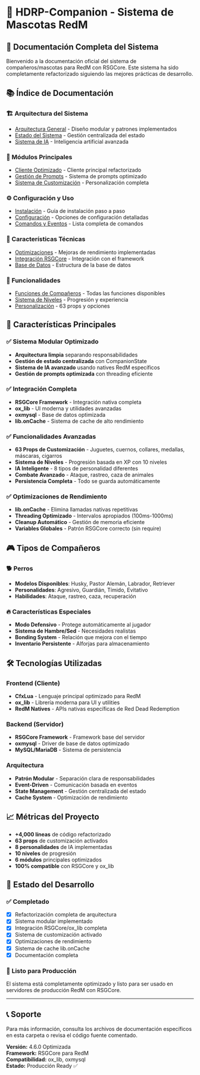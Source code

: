 # 🐾 HDRP-Companion - Sistema de Mascotas RedM

## 📖 Documentación Completa del Sistema

Bienvenido a la documentación oficial del sistema de compañeros/mascotas para RedM con RSGCore. Este sistema ha sido completamente refactorizado siguiendo las mejores prácticas de desarrollo.

## 📚 Índice de Documentación

### 🏗️ Arquitectura del Sistema
- [Arquitectura General](architecture.md) - Diseño modular y patrones implementados
- [Estado del Sistema](companion-state.md) - Gestión centralizada del estado
- [Sistema de IA](companion-ai.md) - Inteligencia artificial avanzada

### 🔧 Módulos Principales  
- [Cliente Optimizado](client-optimized.md) - Cliente principal refactorizado
- [Gestión de Prompts](prompt-system.md) - Sistema de prompts optimizado
- [Sistema de Customización](customization-system.md) - Personalización completa

### ⚙️ Configuración y Uso
- [Instalación](installation.md) - Guía de instalación paso a paso
- [Configuración](configuration.md) - Opciones de configuración detalladas
- [Comandos y Eventos](commands-events.md) - Lista completa de comandos

### 🚀 Características Técnicas
- [Optimizaciones](optimizations.md) - Mejoras de rendimiento implementadas
- [Integración RSGCore](rsgcore-integration.md) - Integración con el framework
- [Base de Datos](database.md) - Estructura de la base de datos

### 🎯 Funcionalidades
- [Funciones de Compañeros](companion-functions.md) - Todas las funciones disponibles
- [Sistema de Niveles](leveling-system.md) - Progresión y experiencia
- [Personalización](customization-features.md) - 63 props y opciones

## 🌟 Características Principales

### ✅ **Sistema Modular Optimizado**
- **Arquitectura limpia** separando responsabilidades
- **Gestión de estado centralizada** con CompanionState
- **Sistema de IA avanzado** usando natives RedM específicos
- **Gestión de prompts optimizada** con threading eficiente

### ✅ **Integración Completa**
- **RSGCore Framework** - Integración nativa completa
- **ox_lib** - UI moderna y utilidades avanzadas
- **oxmysql** - Base de datos optimizada
- **lib.onCache** - Sistema de cache de alto rendimiento

### ✅ **Funcionalidades Avanzadas**
- **63 Props de Customización** - Juguetes, cuernos, collares, medallas, máscaras, cigarros
- **Sistema de Niveles** - Progresión basada en XP con 10 niveles
- **IA Inteligente** - 8 tipos de personalidad diferentes
- **Combate Avanzado** - Ataque, rastreo, caza de animales
- **Persistencia Completa** - Todo se guarda automáticamente

### ✅ **Optimizaciones de Rendimiento**
- **lib.onCache** - Elimina llamadas nativas repetitivas
- **Threading Optimizado** - Intervalos apropiados (100ms-1000ms)
- **Cleanup Automático** - Gestión de memoria eficiente
- **Variables Globales** - Patrón RSGCore correcto (sin require)

## 🎮 Tipos de Compañeros

### 🐕 **Perros**
- **Modelos Disponibles**: Husky, Pastor Alemán, Labrador, Retriever
- **Personalidades**: Agresivo, Guardián, Tímido, Evitativo
- **Habilidades**: Ataque, rastreo, caza, recuperación

### 🔥 **Características Especiales**
- **Modo Defensivo** - Protege automáticamente al jugador
- **Sistema de Hambre/Sed** - Necesidades realistas
- **Bonding System** - Relación que mejora con el tiempo
- **Inventario Persistente** - Alforjas para almacenamiento

## 🛠️ Tecnologías Utilizadas

### **Frontend (Cliente)**
- **CfxLua** - Lenguaje principal optimizado para RedM
- **ox_lib** - Librería moderna para UI y utilities
- **RedM Natives** - APIs nativas específicas de Red Dead Redemption

### **Backend (Servidor)**  
- **RSGCore Framework** - Framework base del servidor
- **oxmysql** - Driver de base de datos optimizado
- **MySQL/MariaDB** - Sistema de persistencia

### **Arquitectura**
- **Patrón Modular** - Separación clara de responsabilidades
- **Event-Driven** - Comunicación basada en eventos
- **State Management** - Gestión centralizada del estado
- **Cache System** - Optimización de rendimiento

## 📈 Métricas del Proyecto

- **+4,000 líneas** de código refactorizado
- **63 props** de customización activados
- **8 personalidades** de IA implementadas
- **10 niveles** de progresión
- **6 módulos** principales optimizados
- **100% compatible** con RSGCore y ox_lib

## 🔧 Estado del Desarrollo

### ✅ **Completado**
- [x] Refactorización completa de arquitectura
- [x] Sistema modular implementado
- [x] Integración RSGCore/ox_lib completa
- [x] Sistema de customización activado
- [x] Optimizaciones de rendimiento
- [x] Sistema de cache lib.onCache
- [x] Documentación completa

### 🚀 **Listo para Producción**
El sistema está completamente optimizado y listo para ser usado en servidores de producción RedM con RSGCore.

---

## 📞 Soporte

Para más información, consulta los archivos de documentación específicos en esta carpeta o revisa el código fuente comentado.

**Versión:** 4.6.0 Optimizada  
**Framework:** RSGCore para RedM  
**Compatibilidad:** ox_lib, oxmysql  
**Estado:** Producción Ready ✅